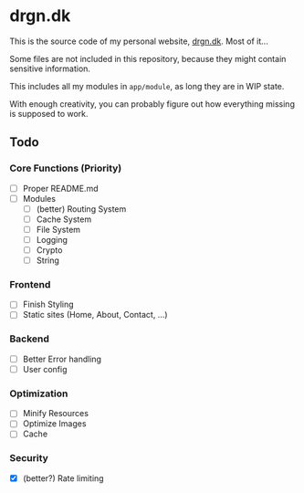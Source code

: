 # drgn.dk

This is the source code of my personal website, [drgn.dk](https://drgn.dk). Most of it...

Some files are not included in this repository, because they might contain sensitive information.

This includes all my modules in `app/module`, as long they are in WIP state.

With enough creativity, you can probably figure out how everything missing is supposed to work.

## Todo

### Core Functions **(Priority)**
   - [ ] Proper README.md
   - [ ] Modules
      - [ ] (better) Routing System
      - [ ] Cache System
      - [ ] File System
      - [ ] Logging
      - [ ] Crypto
      - [ ] String

### Frontend
   - [ ] Finish Styling
   - [ ] Static sites (Home, About, Contact, ...)

### Backend
   - [ ] Better Error handling
   - [ ] User config

### Optimization
   - [ ] Minify Resources
   - [ ] Optimize Images
   - [ ] Cache

### Security
   - [x] (better?) Rate limiting
